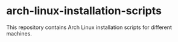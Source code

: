 # arch-linux-installation-scripts
This repository contains Arch Linux installation scripts for different machines.
